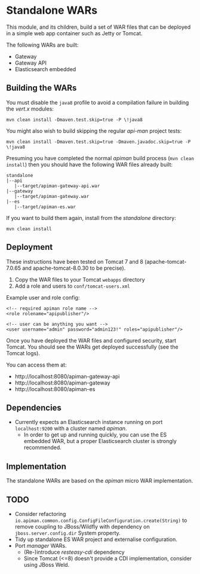 # Standalone WARs

This module, and its children, build a set of WAR files that can be deployed in a simple web app container such as Jetty or Tomcat.

The following WARs are built:

  * Gateway
  * Gateway API
  * Elasticsearch embedded

## Building the WARs

You must disable the `java8` profile to avoid a compilation failure in building the _vert.x_ modules:

    mvn clean install -Dmaven.test.skip=true -P \!java8

You might also wish to build skipping the regular _api-man_ project tests:

    mvn clean install -Dmaven.test.skip=true -Dmaven.javadoc.skip=true -P \!java8

Presuming you have completed the normal _apiman_ build process (`mvn clean install`) then you should have the following WAR files already built:

    standalone
    |--api
       |--target/apiman-gateway-api.war
    |--gateway
       |--target/apiman-gateway.war
    |--es
       |--target/apiman-es.war
       
If you want to build them again, install from the _standalone_ directory:

    mvn clean install

## Deployment

These instructions have been tested on Tomcat 7 and 8 (apache-tomcat-7.0.65 and apache-tomcat-8.0.30 to be precise).

  1. Copy the WAR files to your Tomcat `webapps` directory
  2. Add a role and users to `conf/tomcat-users.xml`

Example user and role config:
  
    <!-- required apiman role name -->
    <role rolename="apipublisher"/>
    
    <!-- user can be anything you want -->
    <user username="admin" password="admin123!" roles="apipublisher"/>

Once you have deployed the WAR files and configured security, start Tomcat. You should see the WARs get deployed successfully (see the Tomcat logs).

You can access them at:

  * http://localhost:8080/apiman-gateway-api
  * http://localhost:8080/apiman-gateway
  * http://localhost:8080/apiman-es

## Dependencies

  * Currently expects an Elasticsearch instance running on port `localhost:9200` with a cluster named _apiman_.
    * In order to get up and running quickly, you can use the ES embedded WAR, but a proper Elasticsearch cluster is strongly recommended.

## Implementation

The standalone WARs are based on the _apiman_ micro WAR implementation.

## TODO

  * Consider refactoring `io.apiman.common.config.ConfigFileConfiguration.create(String)` to remove coupling to JBoss/Wildfly with dependency on `jboss.server.config.dir` System property.
  * Tidy up standalone ES WAR project and externalise configuration.
  * Port _manager_ WARs.
    * (Re-)introduce _resteasy-cdi_ dependency
    * Since Tomcat (<=8) doesn't provide a CDI implementation, consider using JBoss Weld.
